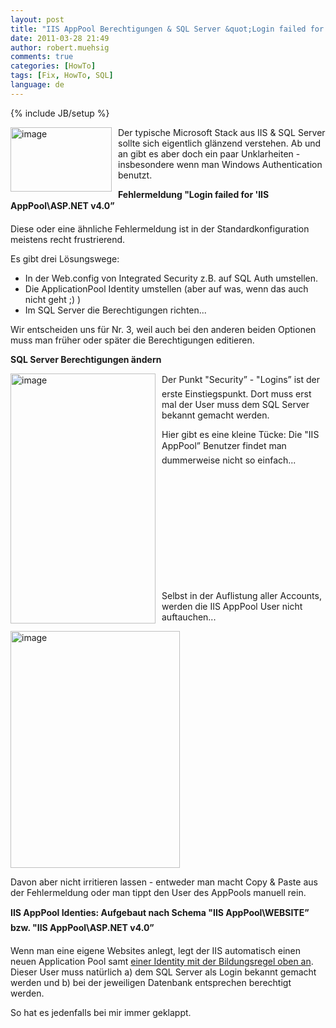 ```yaml
---
layout: post
title: "IIS AppPool Berechtigungen & SQL Server &quot;Login failed for 'IIS AppPool'&quot;"
date: 2011-03-28 21:49
author: robert.muehsig
comments: true
categories: [HowTo]
tags: [Fix, HowTo, SQL]
language: de
---
```

{% include JB/setup %}
<p><a href="{{BASE_PATH}}/assets/wp-images/image1225.png"><img style="border-bottom: 0px; border-left: 0px; margin: 0px 10px 0px 0px; display: inline; border-top: 0px; border-right: 0px" title="image" border="0" alt="image" align="left" src="{{BASE_PATH}}/assets/wp-images/image_thumb405.png" width="162" height="103" /></a>Der typische Microsoft Stack aus IIS &amp; SQL Server sollte sich eigentlich glänzend verstehen. Ab und an gibt es aber doch ein paar Unklarheiten - insbesondere wenn man Windows Authentication benutzt.</p>  <p></p>  <p><strong>Fehlermeldung "Login failed for 'IIS AppPool\ASP.NET v4.0”</strong></p>  <p>Diese oder eine ähnliche Fehlermeldung ist in der Standardkonfiguration meistens recht frustrierend. </p>  <p>Es gibt drei Lösungswege:</p>  <ul>   <li>In der Web.config von Integrated Security z.B. auf SQL Auth umstellen.</li>    <li>Die ApplicationPool Identity umstellen (aber auf was, wenn das auch nicht geht ;) )</li>    <li>Im SQL Server die Berechtigungen richten...</li> </ul>  <p>Wir entscheiden uns für Nr. 3, weil auch bei den anderen beiden Optionen muss man früher oder später die Berechtigungen editieren.</p>  <p><strong>SQL Server Berechtigungen ändern</strong></p>  <p><a href="{{BASE_PATH}}/assets/wp-images/image1226.png"><img style="border-bottom: 0px; border-left: 0px; margin: 0px 10px 0px 0px; display: inline; border-top: 0px; border-right: 0px" title="image" border="0" alt="image" align="left" src="{{BASE_PATH}}/assets/wp-images/image_thumb406.png" width="232" height="400" /></a> </p>  <p>Der Punkt "Security” - "Logins” ist der erste Einstiegspunkt. Dort muss erst mal der User muss dem SQL Server bekannt gemacht werden. </p>  <p>Hier gibt es eine kleine Tücke: Die "IIS AppPool” Benutzer findet man dummerweise nicht so einfach... </p>  <p>&#160;</p>  <p>&#160;</p>  <p>&#160;</p>  <p>&#160;</p>  <p>&#160;</p>  <p>&#160;</p>  <p>Selbst in der Auflistung aller Accounts, werden die IIS AppPool User nicht auftauchen...</p>  <p><a href="{{BASE_PATH}}/assets/wp-images/image1227.png"><img style="border-bottom: 0px; border-left: 0px; display: inline; border-top: 0px; border-right: 0px" title="image" border="0" alt="image" src="{{BASE_PATH}}/assets/wp-images/image_thumb407.png" width="271" height="379" /></a> </p>  <p>Davon aber nicht irritieren lassen - entweder man macht Copy &amp; Paste aus der Fehlermeldung oder man tippt den User des AppPools manuell rein.</p>  <p><strong>IIS AppPool Identies: Aufgebaut nach Schema "IIS AppPool\WEBSITE” bzw. "IIS AppPool\ASP.NET v4.0”</strong></p>  <p>Wenn man eine eigene Websites anlegt, legt der IIS automatisch einen neuen Application Pool samt <a href="http://serverfault.com/questions/186923/login-failed-for-iis-apppool-asp-net-v4-0-sql-server-web">einer Identity mit der Bildungsregel oben an</a>. Dieser User muss natürlich a) dem SQL Server als Login bekannt gemacht werden und b) bei der jeweiligen Datenbank entsprechen berechtigt werden.</p>  <p>So hat es jedenfalls bei mir immer geklappt.</p>
